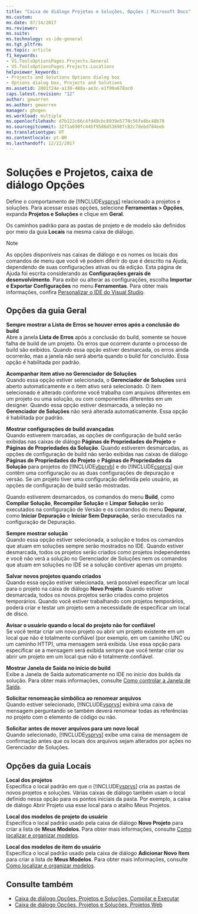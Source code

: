 ```yaml
---
title: "Caixa de diálogo Projetos e Soluções, Opções | Microsoft Docs"
ms.custom: 
ms.date: 07/14/2017
ms.reviewer: 
ms.suite: 
ms.technology: vs-ide-general
ms.tgt_pltfrm: 
ms.topic: article
f1_keywords:
- VS.ToolsOptionsPages.Projects.General
- VS.ToolsOptionsPages.Projects.Locations
helpviewer_keywords:
- Projects and Solutions Options dialog box
- Options dialog box, Projects and Solutions
ms.assetid: 2801f24e-a138-488a-ae3c-e1f99a678ac0
caps.latest.revision: "12"
author: gewarren
ms.author: gewarren
manager: ghogen
ms.workload: multiple
ms.openlocfilehash: d7b122c66c4fd49cbc8939e5770c56fe8bc48b78
ms.sourcegitcommit: 32f1a690fc445f9586d53698fc82c7debd784eeb
ms.translationtype: HT
ms.contentlocale: pt-BR
ms.lasthandoff: 12/22/2017
---
```

# <a name="projects-and-solutions-options-dialog-box"></a>Soluções e Projetos, caixa de diálogo Opções
Define o comportamento de [!INCLUDE[vsprvs](../../code-quality/includes/vsprvs_md.md)] relacionado a projetos e soluções. Para acessar essas opções, selecione **Ferramentas > Opções**, expanda **Projetos e Soluções** e clique em **Geral**.

Os caminhos padrão para as pastas de projeto e de modelo são definidos por meio da guia **Locais** na mesma caixa de diálogo.
  
> [!NOTE]
>  As opções disponíveis nas caixas de diálogo e os nomes os locais dos comandos de menu que você vê podem diferir do que é descrito na Ajuda, dependendo de suas configurações ativas ou da edição. Esta página de Ajuda foi escrita considerando as **Configurações gerais de desenvolvimento**. Para exibir ou alterar as configurações, escolha **Importar e Exportar Configurações** no menu **Ferramentas**. Para obter mais informações, confira [Personalizar o IDE do Visual Studio](../../ide/personalizing-the-visual-studio-ide.md).  
  
## <a name="general-tab-options"></a>Opções da guia Geral

**Sempre mostrar a Lista de Erros se houver erros após a conclusão do build**  
Abre a janela **Lista de Erros** após a conclusão do build, somente se houve falha de build de um projeto. Os erros que ocorrem durante o processo de build são exibidos. Quando essa opção estiver desmarcada, os erros ainda ocorrerão, mas a janela não será aberta quando o build for concluído. Essa opção é habilitada por padrão.  

**Acompanhar item ativo no Gerenciador de Soluções**  
Quando essa opção estiver selecionada, o **Gerenciador de Soluções** será aberto automaticamente e o item ativo será selecionado. O item selecionado é alterado conforme você trabalha com arquivos diferentes em um projeto ou uma solução, ou com componentes diferentes em um designer. Quando essa opção estiver desmarcada, a seleção no **Gerenciador de Soluções** não será alterada automaticamente. Essa opção é habilitada por padrão.  

**Mostrar configurações de build avançadas**  
Quando estiverem marcadas, as opções de configuração de build serão exibidas nas caixas de diálogo **Páginas de Propriedades do Projeto** e **Páginas de Propriedades da Solução**. Quando estiverem desmarcadas, as opções de configuração de build não serão exibidas nas caixas de diálogo **Páginas de Propriedades do Projeto** e **Páginas de Propriedades da Solução** para projetos do [!INCLUDE[vbprvb](../../code-quality/includes/vbprvb_md.md)] e do [!INCLUDE[csprcs](../../data-tools/includes/csprcs_md.md)] que contêm uma configuração ou as duas configurações de depuração e versão. Se um projeto tiver uma configuração definida pelo usuário, as opções de configuração de build serão mostradas.  

Quando estiverem desmarcados, os comandos do menu **Build**, como **Compilar Solução**, **Recompilar Solução** e **Limpar Solução** serão executados na configuração de Versão e os comandos do menu **Depurar**, como **Iniciar Depuração** e **Iniciar Sem Depuração**, serão executados na configuração de Depuração.  

**Sempre mostrar solução**  
Quando essa opção estiver selecionada, a solução e todos os comandos que atuam em soluções sempre serão mostrados no IDE. Quando estiver desmarcada, todos os projetos serão criados como projetos independentes e você não verá a solução no Gerenciador de Soluções nem os comandos que atuam em soluções no IDE se a solução contiver apenas um projeto.  

**Salvar novos projetos quando criados**  
Quando essa opção estiver selecionada, será possível especificar um local para o projeto na caixa de diálogo **Novo Projeto**. Quando estiver desmarcada, todos os novos projetos serão criados como projetos temporários. Quando você estiver trabalhando com projetos temporários, poderá criar e testar um projeto sem a necessidade de especificar um local de disco.  

**Avisar o usuário quando o local do projeto não for confiável**  
Se você tentar criar um novo projeto ou abrir um projeto existente em um local que não é totalmente confiável (por exemplo, em um caminho UNC ou um caminho HTTP), uma mensagem será exibida. Use essa opção para especificar se a mensagem será exibida sempre que você tentar criar ou abrir um projeto em um local que não é totalmente confiável.  

**Mostrar Janela de Saída no início do build**  
Exibe a Janela de Saída automaticamente no IDE no início dos builds da solução. Para obter mais informações, consulte [Como controlar a Janela de Saída](http://msdn.microsoft.com/Library/91aebd15-8854-4a7a-9f7d-57376fb4e858).

**Solicitar renomeação simbólica ao renomear arquivos**  
Quando estiver selecionado, [!INCLUDE[vsprvs](../../code-quality/includes/vsprvs_md.md)] exibirá uma caixa de mensagem perguntando se também deverá renomear todas as referências no projeto com o elemento de código ou não.  

**Solicitar antes de mover arquivos para um novo local**  
Quando selecionado, [!INCLUDE[vsprvs](../../code-quality/includes/vsprvs_md.md)] exibe uma caixa de mensagem de confirmação antes que os locais dos arquivos sejam alterados por ações no Gerenciador de Soluções. 

## <a name="locations-tab-options"></a>Opções da guia Locais

**Local dos projetos**  
Especifica o local padrão em que o [!INCLUDE[vsprvs](../../code-quality/includes/vsprvs_md.md)] cria as pastas de novos projetos e soluções. Várias caixas de diálogo também usam o local definido nessa opção para os pontos iniciais da pasta. Por exemplo, a caixa de diálogo Abrir Projeto usa esse local para o atalho Meus Projetos.  

**Local dos modelos de projeto do usuário**  
Especifica o local padrão usado pela caixa de diálogo **Novo Projeto** para criar a lista de **Meus Modelos**. Para obter mais informações, consulte [Como localizar e organizar modelos](../../ide/how-to-locate-and-organize-project-and-item-templates.md).  

**Local dos modelos de item do usuário**  
Especifica o local padrão usado pela caixa de diálogo **Adicionar Novo Item** para criar a lista de **Meus Modelos**. Para obter mais informações, consulte [Como localizar e organizar modelos](../../ide/how-to-locate-and-organize-project-and-item-templates.md). 

## <a name="see-also"></a>Consulte também  
- [Caixa de diálogo Opções, Projetos e Soluções, Compilar e Executar](../../ide/reference/options-dialog-box-projects-and-solutions-build-and-run.md)  
- [Caixa de diálogo Opções, Projetos e Soluções, Projetos Web](../../ide/reference/options-dialog-box-projects-and-solutions-web-projects.md)